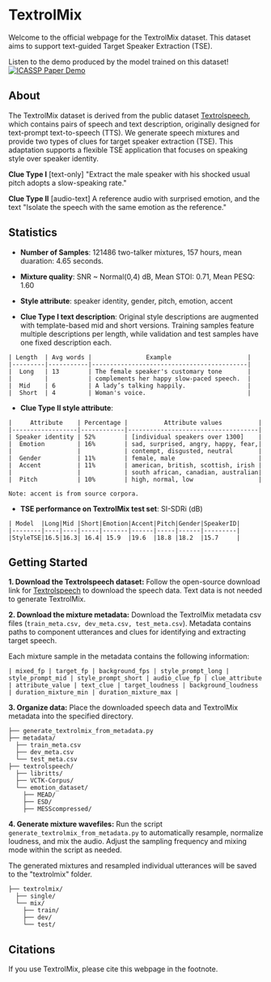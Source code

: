 # TextrolMix
Welcome to the official webpage for the TextrolMix dataset. This dataset aims to support text-guided Target Speaker Extraction (TSE). 


Listen to the demo produced by the model trained on this dataset!  [![ICASSP Paper Demo]( https://img.shields.io/badge/StyleTSE-Demo-blue)](demo_StyleTSE/index.html)


<!-- <br>
<img src="textrolspeech_fig1.png">
<br> -->

## About 
The TextrolMix dataset is derived from the public dataset [Textrolspeech](https://github.com/jishengpeng/TextrolSpeech), which contains pairs of speech and text description, originally designed for text-prompt text-to-speech (TTS). We generate speech mixtures and provide two types of clues for target speaker extraction (TSE). This adaptation supports a flexible TSE application that focuses on speaking style over speaker identity.

**Clue Type I** [text-only] "Extract the male speaker with his shocked usual pitch adopts a slow-speaking rate."

**Clue Type II** [audio-text] A reference audio with surprised emotion, and the text "Isolate the speech with the same emotion as the reference."

## Statistics
- **Number of Samples**: 121486 two-talker mixtures, 157 hours, mean duaration: 4.65 seconds.

- **Mixture quality**: SNR ~ Normal(0,4) dB, Mean STOI: 0.71, Mean PESQ: 1.60

- **Style attribute**: speaker identity, gender, pitch, emotion, accent 

- **Clue Type I text description**: Original style descriptions are augmented with template-based mid and short versions. Training samples feature multiple descriptions per length, while validation and test samples have one fixed description each.

```csv
| Length  | Avg words |               Example                     |
|---------|-----------|-------------------------------------------|
|  Long   | 13        | The female speaker's customary tone       |
|         |           | complements her happy slow-paced speech.  |
|  Mid    | 6         | A lady’s talking happily.                 |   
|  Short  | 4         | Woman's voice.                            |
```

- **Clue Type II style attribute**: 
```csv
|     Attribute    | Percentage |          Attribute values          |
|------------------|------------|------------------------------------|
| Speaker identity | 52%        | [individual speakers over 1300]    |
|  Emotion         | 16%        | sad, surprised, angry, happy, fear,|
|                  |            | contempt, disgusted, neutral       |
|  Gender          | 11%        | female, male                       |   
|  Accent          | 11%        | american, british, scottish, irish |
|                  |            | south african, canadian, australian|
|  Pitch           | 10%        | high, normal, low                  |

Note: accent is from source corpora.
```

- **TSE performance on TextrolMix test set**: SI-SDRi (dB)
```csv
| Model  |Long|Mid |Short|Emotion|Accent|Pitch|Gender|SpeakerID|
|--------|----|----|-----|-------|------|-----|------|---------|
|StyleTSE|16.5|16.3| 16.4| 15.9  |19.6  |18.8 |18.2  |15.7     |
```

## Getting Started 

**1. Download the Textrolspeech dataset:**
Follow the open-source download link for [Textrolspeech](https://github.com/jishengpeng/TextrolSpeech) to download the speech data. Text data is not needed to generate TextrolMix.

**2. Download the mixture metadata:**
Download the TextrolMix metadata csv files (```train_meta.csv, dev_meta.csv, test_meta.csv```). Metadata contains paths to component utterances and clues for identifying and extracting target speech.

Each mixture sample in the metadata contains the following information:

```csv
| mixed_fp | target_fp | background_fps | style_prompt_long | style_prompt_mid | style_prompt_short | audio_clue_fp | clue_attribute | attribute_value | text_clue | target_loudness | background_loudness | duration_mixture_min | duration_mixture_max |
```

**3. Organize data:**
Place the downloaded speech data and TextrolMix metadata into the specified directory.


```
├── generate_textrolmix_from_metadata.py
├── metadata/
  ├── train_meta.csv
  ├── dev_meta.csv
  └── test_meta.csv
├── textrolspeech/ 
  ├── libritts/
  ├── VCTK-Corpus/
  └── emotion_dataset/
    ├── MEAD/
    ├── ESD/
    ├── MESScompressed/
```


**4. Generate mixture wavefiles:**
Run the script ```generate_textrolmix_from_metadata.py``` to automatically resample, normalize loudness, and mix the audio. Adjust the sampling frequency and mixing mode within the script as needed.


The generated mixtures and resampled individual utterances will be saved to the "textrolmix" folder.

```
├── textrolmix/ 
  ├── single/
  └── mix/
    ├── train/
    ├── dev/
    └── test/
```


<!-- <br>
<img src="figure3.png">
<br> -->



## Citations
If you use TextrolMix, please cite this webpage in the footnote.

<!-- If you only use Textrolspeech, please cite the following paper:

```bibtex
@inproceedings{ji2024textrolspeech,
  title={Textrolspeech: A text style control speech corpus with codec language text-to-speech models},
  author={Ji, Shengpeng and Zuo, Jialong and Fang, Minghui and Jiang, Ziyue and Chen, Feiyang and Duan, Xinyu and Huai, Baoxing and Zhao, Zhou},
  booktitle={ICASSP 2024-2024 IEEE International Conference on Acoustics, Speech and Signal Processing (ICASSP)},
  pages={10301--10305},
  year={2024},
  organization={IEEE}
}
``` -->





